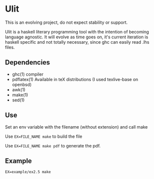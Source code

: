 # Ulit

This is an evolving project, do not expect stability or support.

Ulit is a haskell literary programming tool with the intention of becoming
language agnostic. It will evolve as time goes on, it's current iteration is 
haskell specific and not totally necessary, since ghc can easily read .lhs files.

## Dependencies

 - ghc(1) compiler
 - pdflatex(1) Available in teX distributions (I used texlive-base on openbsd)
 - awk(1)
 - make(1)
 - sed(1)

## Use

Set an env variable with the filename (without extension) and call make

Use `EX=FILE_NAME make` to build the file

Use `EX=FILE_NAME make pdf` to generate the pdf.

## Example

`EX=example/ex2.5 make`